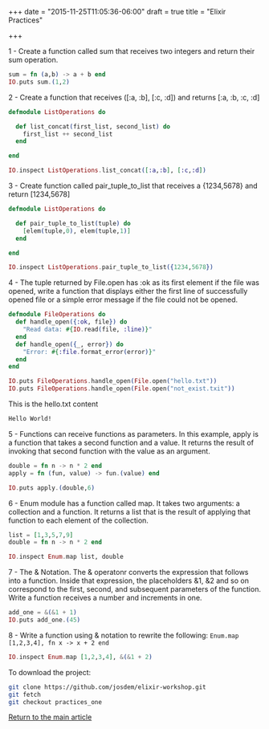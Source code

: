 +++
date = "2015-11-25T11:05:36-06:00"
draft = true
title = "Elixir Practices"

+++

1 - Create a function called sum that receives two integers and return their sum operation.

```elixir
sum = fn (a,b) -> a + b end
IO.puts sum.(1,2)
```

2 - Create a function that receives ([:a, :b], [:c, :d]) and returns [:a, :b, :c, :d]

```elixir
defmodule ListOperations do

  def list_concat(first_list, second_list) do
    first_list ++ second_list
  end

end

IO.inspect ListOperations.list_concat([:a,:b], [:c,:d])
```

3 - Create  function called pair_tuple_to_list that receives a {1234,5678} and return [1234,5678]

```elixir
defmodule ListOperations do

  def pair_tuple_to_list(tuple) do
    [elem(tuple,0), elem(tuple,1)]
  end

end

IO.inspect ListOperations.pair_tuple_to_list({1234,5678})
```

4 - The tuple returned by File.open has :ok as its first element if the file was opened, write a function that displays either the first line of successfully opened file or a simple error message if the file could not be opened.

```elixir
defmodule FileOperations do
  def handle_open({:ok, file}) do
    "Read data: #{IO.read(file, :line)}"
  end
  def handle_open({_, error}) do
    "Error: #{:file.format_error(error)}"
  end
end

IO.puts FileOperations.handle_open(File.open("hello.txt"))
IO.puts FileOperations.handle_open(File.open("not_exist.txit"))
```

This is the hello.txt content

```bash
Hello World!
```

5 - Functions can receive functions as parameters. In this example, apply is a function that takes a second function and a value. It returns the result of invoking that second function with the value as an argument.

```elixir
double = fn n -> n * 2 end
apply = fn (fun, value) -> fun.(value) end

IO.puts apply.(double,6)
```

6 - Enum module has a function called map. It takes two arguments: a collection and a function. It returns a list that is the result of applying that function to each element of the collection.

```elixir
list = [1,3,5,7,9]
double = fn n -> n * 2 end

IO.inspect Enum.map list, double
```

7 - The & Notation. The & operatonr converts the expression that follows into a function. Inside that expression, the placeholders &1, &2 and so on correspond to the first, second, and subsequent parameters of the function. Write a function receives a number and increments in one.

```elixir
add_one = &(&1 + 1)
IO.puts add_one.(45)
```

8 - Write a function using & notation to rewrite the following: `Enum.map [1,2,3,4], fn x -> x + 2 end`

```elixir
IO.inspect Enum.map [1,2,3,4], &(&1 + 2)
```

To download the project:

```bash
git clone https://github.com/josdem/elixir-workshop.git
git fetch
git checkout practices_one
```


[Return to the main article](/techtalk/elixir)
